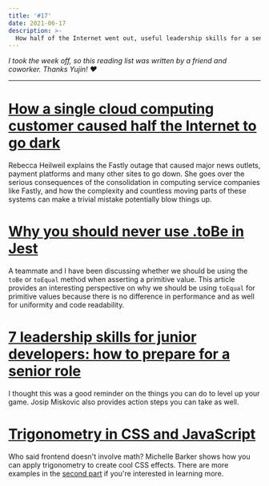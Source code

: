 ```yaml
---
title: '#17'
date: 2021-06-17
description: >-
  How half of the Internet went out, useful leadership skills for a senior role, a Jest testing tip, and using trigonometry with CSS & JS.
---
```


_I took the week off, so this reading list was written by a friend and coworker. Thanks Yujin! ❤️_

---

# [How a single cloud computing customer caused half the Internet to go dark](https://www.vox.com/recode/2021/6/8/22524024/fastly-web-outage-news-websites)

Rebecca Heilweil explains the Fastly outage that caused major news outlets, payment platforms and many other sites to go down. She goes over the serious consequences of the consolidation in computing service companies like Fastly, and how the complexity and countless moving parts of these systems can make a trivial mistake potentially blow things up.

# [Why you should never use .toBe in Jest](https://dev.to/thejaredwilcurt/why-you-should-never-use-tobe-in-jest-48ca)

A teammate and I have been discussing whether we should be using the `toBe` or `toEqual` method when asserting a primitive value. This article provides an interesting perspective on why we should be using `toEqual` for primitive values because there is no difference in performance and as well for uniformity and code readability.

# [7 leadership skills for junior developers: how to prepare for a senior role](https://simpleprogrammer.com/7-leadership-skills-senior-developer/)

I thought this was a good reminder on the things you can do to level up your game. Josip Miskovic also provides action steps you can take as well.

# [Trigonometry in CSS and JavaScript](https://tympanus.net/codrops/2021/06/01/trigonometry-in-css-and-javascript-introduction-to-trigonometry/)

Who said frontend doesn't involve math? Michelle Barker shows how you can apply trigonometry to create cool CSS effects. There are more examples in the [second part](https://tympanus.net/codrops/2021/06/02/trigonometry-in-css-and-javascript-getting-creative-with-trigonometric-functions/) if you're interested in learning more.

